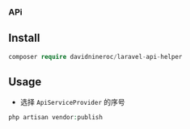 ### APi

## Install
```php
composer require davidnineroc/laravel-api-helper
```
## Usage
* 选择 `ApiServiceProvider` 的序号
```php
php artisan vendor:publish
```